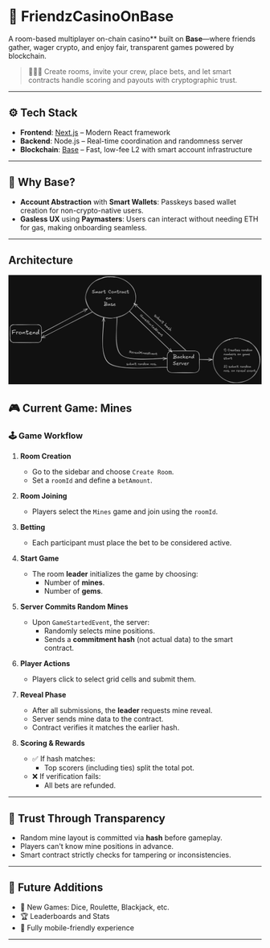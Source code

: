 # 🎰 FriendzCasinoOnBase

A room-based multiplayer on-chain casino** built on **Base**—where friends gather, wager crypto, and enjoy fair, transparent games powered by blockchain.

> 🧑‍🤝‍🧑 Create rooms, invite your crew, place bets, and let smart contracts handle scoring and payouts with cryptographic trust.

---

## ⚙️ Tech Stack

- **Frontend**: [Next.js](https://nextjs.org/) – Modern React framework  
- **Backend**: Node.js – Real-time coordination and randomness server  
- **Blockchain**: [Base](https://base.org/) – Fast, low-fee L2 with smart account infrastructure  

---

## 🎯 Why Base?

- **Account Abstraction** with **Smart Wallets**: Passkeys based wallet creation for non-crypto-native users.  
- **Gasless UX** using **Paymasters**: Users can interact without needing ETH for gas, making onboarding seamless.

---

## Architecture
![Architecture](/frontend/public/Casino.png)

## 🎮 Current Game: Mines

### 🕹️ Game Workflow

1. **Room Creation**
   - Go to the sidebar and choose `Create Room`.
   - Set a `roomId` and define a `betAmount`.

2. **Room Joining**
   - Players select the `Mines` game and join using the `roomId`.

3. **Betting**
   - Each participant must place the bet to be considered active.

4. **Start Game**
   - The room **leader** initializes the game by choosing:
     - Number of **mines**.
     - Number of **gems**.

5. **Server Commits Random Mines**
   - Upon `GameStartedEvent`, the server:
     - Randomly selects mine positions.
     - Sends a **commitment hash** (not actual data) to the smart contract.

6. **Player Actions**
   - Players click to select grid cells and submit them.

7. **Reveal Phase**
   - After all submissions, the **leader** requests mine reveal.
   - Server sends mine data to the contract.
   - Contract verifies it matches the earlier hash.

8. **Scoring & Rewards**
   - ✅ If hash matches:
     - Top scorers (including ties) split the total pot.
   - ❌ If verification fails:
     - All bets are refunded.

---

## 🔐 Trust Through Transparency

- Random mine layout is committed via **hash** before gameplay.
- Players can't know mine positions in advance.
- Smart contract strictly checks for tampering or inconsistencies.

---

## 🚀 Future Additions

- 🎲 New Games: Dice, Roulette, Blackjack, etc.   
- 🏆 Leaderboards and Stats  
- 📱 Fully mobile-friendly experience

---

